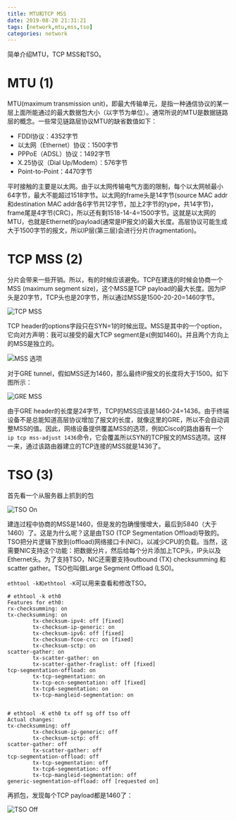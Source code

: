```yaml
---
title: MTU和TCP MSS 
date: 2019-08-20 21:31:21
tags: [network,mtu,mss,tso]
categories: network 
---
```


简单介绍MTU，TCP MSS和TSO。

<!-- more -->

# MTU (1)

MTU(maximum transmission unit)，即最大传输单元，是指一种通信协议的某一层上面所能通过的最大数据包大小（以字节为单位）。通常所说的MTU是数据链路层的概念。一些常见链路层协议MTU的缺省数值如下：

- FDDI协议：4352字节
- 以太网（Ethernet）协议：1500字节
- PPPoE（ADSL）协议：1492字节
- X.25协议（Dial Up/Modem）：576字节
- Point-to-Point：4470字节

平时接触的主要是以太网。由于以太网传输电气方面的限制，每个以太网帧最小64字节，最大不能超过1518字节。以太网的frame头是14字节(source MAC addr和destination MAC addr各6字节共12字节，加上2字节的type，共14字节)，frame尾是4字节(CRC)，所以还有剩1518-14-4=1500字节。这就是以太网的MTU，也就是Ethernet的payload(通常是IP报文)的最大长度。高层协议可能生成大于1500字节的报文，所以IP层(第三层)会进行分片(fragmentation)。

# TCP MSS (2)

分片会带来一些开销。所以，有的时候应该避免。TCP在建连的时候会协商一个MSS (maximum segment size)，这个MSS是TCP payload的最大长度。因为IP头是20字节，TCP头也是20字节，所以通过MSS是1500-20-20=1460字节。

![TCP MSS](tcp-mss.png)


TCP header的options字段只在SYN=1的时候出现。MSS是其中的一个option，它向对方声明：我可以接受的最大TCP segment是x(例如1460)。并且两个方向上的MSS是独立的。

![MSS 选项](mss-option.png)

对于GRE tunnel，假如MSS还为1460，那么最终IP报文的长度将大于1500。如下图所示：

![GRE MSS](gre-mss.png)

由于GRE header的长度是24字节，TCP的MSS应该是1460-24=1436。由于终端设备不是总能知道高层协议增加了报文的长度，就像这里的GRE，所以不会自动调整MSS的值。因此，网络设备提供覆盖MSS的选项，例如Cisco的路由器有一个`ip tcp mss-adjust 1436`命令，它会覆盖所以SYN的TCP报文的MSS选项。这样一来，通过该路由器建立的TCP连接的MSS就是1436了。

# TSO (3)

首先看一个从服务器上抓到的包

![TSO On](tso-on.png)

建连过程中协商的MSS是1460，但是发的包确慢慢增大，最后到5840（大于1460）了。这是为什么呢？这是由TSO (TCP Segmentation Offload)导致的。TSO把分片逻辑下放到(offload)网络接口卡(NIC)，以减少CPU的负载。当然，这需要NIC支持这个功能：把数据分片，然后给每个分片添加上TCP头，IP头以及Ethernet头。为了支持TSO，NIC还需要支持outbound (TX) checksumming 和scatter gather。TSO也叫做Large Segment Offload (LSO)。

`ethtool -k和ethtool -K`可以用来查看和修改TSO。

```
# ethtool -k eth0
Features for eth0:
rx-checksumming: on
tx-checksumming: on
        tx-checksum-ipv4: off [fixed]
        tx-checksum-ip-generic: on
        tx-checksum-ipv6: off [fixed]
        tx-checksum-fcoe-crc: on [fixed]
        tx-checksum-sctp: on
scatter-gather: on
        tx-scatter-gather: on
        tx-scatter-gather-fraglist: off [fixed]
tcp-segmentation-offload: on
        tx-tcp-segmentation: on
        tx-tcp-ecn-segmentation: off [fixed]
        tx-tcp6-segmentation: on
        tx-tcp-mangleid-segmentation: on


# ethtool -K eth0 tx off sg off tso off
Actual changes:
tx-checksumming: off
        tx-checksum-ip-generic: off
        tx-checksum-sctp: off
scatter-gather: off
        tx-scatter-gather: off
tcp-segmentation-offload: off
        tx-tcp-segmentation: off
        tx-tcp6-segmentation: off
        tx-tcp-mangleid-segmentation: off
generic-segmentation-offload: off [requested on]
```

再抓包，发现每个TCP payload都是1460了：

![TSO Off](tso-off.png)
